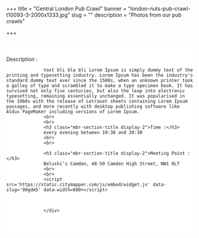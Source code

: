 ﻿+++
title = "Central London Pub Crawl"
banner = "london-nuts-pub-crawl-t10093-3-2000x1333.jpg"
slug = ""
description = "Photos from our pub crawls"

+++

<section class="mbr-section" id="msg-box5-1w" style="background-color: rgb(255, 255, 255); padding-top: 40px; padding-bottom: 40px;">
    <div class="container">
        <div class="row">
        <div class="col-md-6 col-lg-5 col-xl-4>
                  <h3 class="mbr-section-title display-2">Description :</h3>

                  text bli bla bli Lorem Ipsum is simply dummy text of the printing and typesetting industry. Lorem Ipsum has been the industry's standard dummy text ever since the 1500s, when an unknown printer took a galley of type and scrambled it to make a type specimen book. It has survived not only five centuries, but also the leap into electronic typesetting, remaining essentially unchanged. It was popularised in the 1960s with the release of Letraset sheets containing Lorem Ipsum passages, and more recently with desktop publishing software like Aldus PageMaker including versions of Lorem Ipsum.
                  <br>
                  <br>
                  <h3 class="mbr-section-title display-2">Time :</h3>
                  every evening between 19:30 and 20:30
                  <br>
                  <br>

                  <h3 class="mbr-section-title display-2">Meeting Point :</h3>
                  Belushi’s Camden, 48-50 Camden High Street, NW1 0LT
                  <br>
                  <br>
                  <script src='https://static.citymapper.com/js/embed/widget.js' data-slug='99gdm5' data-width=600></script>



                  </div>
<div class="col-md-6 col-lg-7 col-xl-8"><script src="https://assets.ticketinghub.com/checkout.js" data-channel="81c327ca-beef-4ff6-af39-702295205346" data-endpoint="https://api.ticketinghub.com" data-layout="embed" data-landing="tickets" data-event-period="7" data-events-view-mode="multi-day" data-fields="name,email,telephone" data-collect-voucher-recipient-info="1" data-color="#1c2b4e" data-button-label="BOOK NOW" data-footer="ssl" data-discounts="1" data-free="0" data-avs="0" data-subscribe="1" data-ga-track-pageviews="1" data-ga-track-purchases="1"></script></div>


</section>
